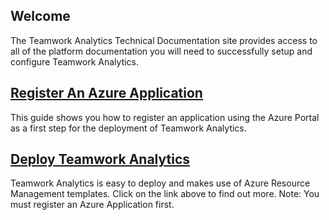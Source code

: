 ## Welcome

The Teamwork Analytics Technical Documentation site provides access to all of the platform documentation you will need to successfully setup and configure Teamwork Analytics.

## [Register An Azure Application](registerapplication.md)

This guide shows you how to register an application using the Azure Portal as a first step for the deployment of Teamwork Analytics.

## [Deploy Teamwork Analytics](registerapplication.md)

Teamwork Analytics is easy to deploy and makes use of Azure Resource Management templates. Click on the link above to find out more. Note: You must register an Azure Application first.